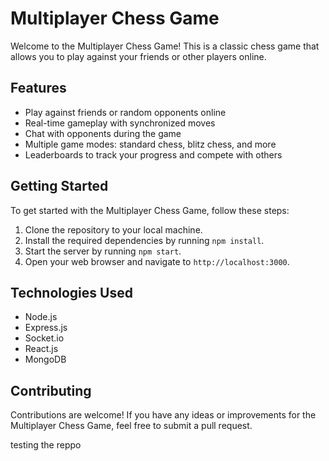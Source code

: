 # Multiplayer Chess Game

Welcome to the Multiplayer Chess Game! This is a classic chess game that allows you to play against your friends or other players online.

## Features

- Play against friends or random opponents online
- Real-time gameplay with synchronized moves
- Chat with opponents during the game
- Multiple game modes: standard chess, blitz chess, and more
- Leaderboards to track your progress and compete with others


## Getting Started

To get started with the Multiplayer Chess Game, follow these steps:

1. Clone the repository to your local machine.
2. Install the required dependencies by running `npm install`.
3. Start the server by running `npm start`.
4. Open your web browser and navigate to `http://localhost:3000`.


## Technologies Used

- Node.js
- Express.js
- Socket.io
- React.js
- MongoDB

## Contributing

Contributions are welcome! If you have any ideas or improvements for the Multiplayer Chess Game, feel free to submit a pull request.

testing the reppo


